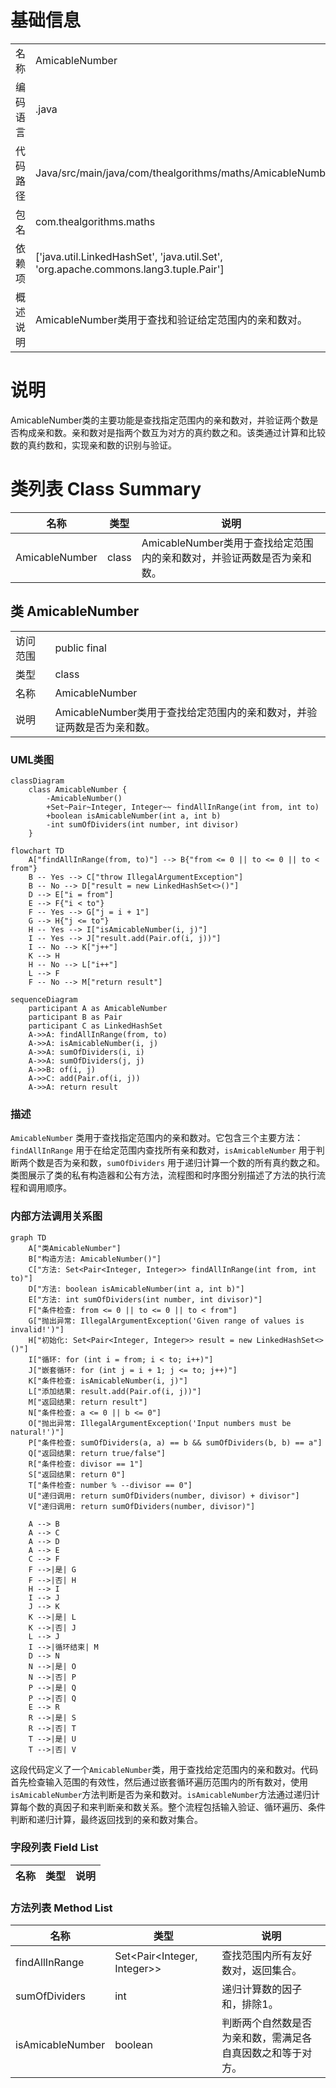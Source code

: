 # 基础信息

|      |      |
|------|------|
| 名称 | AmicableNumber |
| 编码语言 | .java |
| 代码路径 | Java/src/main/java/com/thealgorithms/maths/AmicableNumber.java |
| 包名 | com.thealgorithms.maths |
| 依赖项 | ['java.util.LinkedHashSet', 'java.util.Set', 'org.apache.commons.lang3.tuple.Pair'] |
| 概述说明 | AmicableNumber类用于查找和验证给定范围内的亲和数对。 |

# 说明

AmicableNumber类的主要功能是查找指定范围内的亲和数对，并验证两个数是否构成亲和数。亲和数对是指两个数互为对方的真约数之和。该类通过计算和比较数的真约数和，实现亲和数的识别与验证。

# 类列表 Class Summary

| 名称   | 类型  | 说明 |
|-------|------|-------------|
| AmicableNumber | class | AmicableNumber类用于查找给定范围内的亲和数对，并验证两数是否为亲和数。 |



## 类 AmicableNumber

|      |      |
|------|------|
| 访问范围 | public final |
| 类型 | class |
| 名称 | AmicableNumber |
| 说明 | AmicableNumber类用于查找给定范围内的亲和数对，并验证两数是否为亲和数。 |


### UML类图

```mermaid
classDiagram
    class AmicableNumber {
        -AmicableNumber()
        +Set~Pair~Integer, Integer~~ findAllInRange(int from, int to)
        +boolean isAmicableNumber(int a, int b)
        -int sumOfDividers(int number, int divisor)
    }
```

```mermaid
flowchart TD
    A["findAllInRange(from, to)"] --> B{"from <= 0 || to <= 0 || to < from"}
    B -- Yes --> C["throw IllegalArgumentException"]
    B -- No --> D["result = new LinkedHashSet<>()"]
    D --> E["i = from"]
    E --> F{"i < to"}
    F -- Yes --> G["j = i + 1"]
    G --> H{"j <= to"}
    H -- Yes --> I["isAmicableNumber(i, j)"]
    I -- Yes --> J["result.add(Pair.of(i, j))"]
    I -- No --> K["j++"]
    K --> H
    H -- No --> L["i++"]
    L --> F
    F -- No --> M["return result"]
```

```mermaid
sequenceDiagram
    participant A as AmicableNumber
    participant B as Pair
    participant C as LinkedHashSet
    A->>A: findAllInRange(from, to)
    A->>A: isAmicableNumber(i, j)
    A->>A: sumOfDividers(i, i)
    A->>A: sumOfDividers(j, j)
    A->>B: of(i, j)
    A->>C: add(Pair.of(i, j))
    A->>A: return result
```

### 描述
`AmicableNumber` 类用于查找指定范围内的亲和数对。它包含三个主要方法：`findAllInRange` 用于在给定范围内查找所有亲和数对，`isAmicableNumber` 用于判断两个数是否为亲和数，`sumOfDividers` 用于递归计算一个数的所有真约数之和。类图展示了类的私有构造器和公有方法，流程图和时序图分别描述了方法的执行流程和调用顺序。


### 内部方法调用关系图

```mermaid
graph TD
    A["类AmicableNumber"]
    B["构造方法: AmicableNumber()"]
    C["方法: Set<Pair<Integer, Integer>> findAllInRange(int from, int to)"]
    D["方法: boolean isAmicableNumber(int a, int b)"]
    E["方法: int sumOfDividers(int number, int divisor)"]
    F["条件检查: from <= 0 || to <= 0 || to < from"]
    G["抛出异常: IllegalArgumentException('Given range of values is invalid!')"]
    H["初始化: Set<Pair<Integer, Integer>> result = new LinkedHashSet<>()"]
    I["循环: for (int i = from; i < to; i++)"]
    J["嵌套循环: for (int j = i + 1; j <= to; j++)"]
    K["条件检查: isAmicableNumber(i, j)"]
    L["添加结果: result.add(Pair.of(i, j))"]
    M["返回结果: return result"]
    N["条件检查: a <= 0 || b <= 0"]
    O["抛出异常: IllegalArgumentException('Input numbers must be natural!')"]
    P["条件检查: sumOfDividers(a, a) == b && sumOfDividers(b, b) == a"]
    Q["返回结果: return true/false"]
    R["条件检查: divisor == 1"]
    S["返回结果: return 0"]
    T["条件检查: number % --divisor == 0"]
    U["递归调用: return sumOfDividers(number, divisor) + divisor"]
    V["递归调用: return sumOfDividers(number, divisor)"]

    A --> B
    A --> C
    A --> D
    A --> E
    C --> F
    F -->|是| G
    F -->|否| H
    H --> I
    I --> J
    J --> K
    K -->|是| L
    K -->|否| J
    L --> J
    I -->|循环结束| M
    D --> N
    N -->|是| O
    N -->|否| P
    P -->|是| Q
    P -->|否| Q
    E --> R
    R -->|是| S
    R -->|否| T
    T -->|是| U
    T -->|否| V
```

这段代码定义了一个`AmicableNumber`类，用于查找给定范围内的亲和数对。代码首先检查输入范围的有效性，然后通过嵌套循环遍历范围内的所有数对，使用`isAmicableNumber`方法判断是否为亲和数对。`isAmicableNumber`方法通过递归计算每个数的真因子和来判断亲和数关系。整个流程包括输入验证、循环遍历、条件判断和递归计算，最终返回找到的亲和数对集合。

### 字段列表 Field List

| 名称  | 类型  | 说明 |
|-------|-------|------|

### 方法列表 Method List

| 名称  | 类型  | 说明 |
|-------|-------|------|
| findAllInRange | Set<Pair<Integer, Integer>> | 查找范围内所有友好数对，返回集合。 |
| sumOfDividers | int | 递归计算数的因子和，排除1。 |
| isAmicableNumber | boolean | 判断两个自然数是否为亲和数，需满足各自真因数之和等于对方。 |




